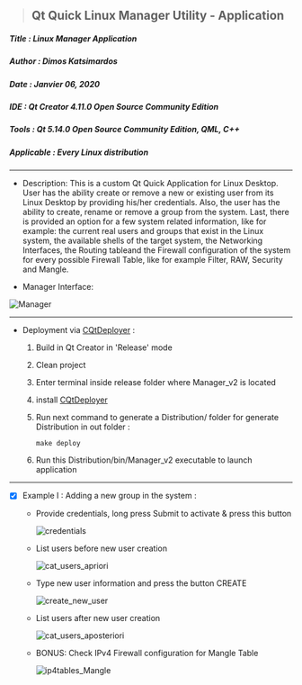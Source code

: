 > <h2><strong>Qt Quick Linux Manager Utility - Application</strong></h2>

<h5>Title   : Linux Manager Application</h5>

<h5>Author  : Dimos Katsimardos</h5>

<h5>Date    : Janvier 06, 2020</h5>

<h5>IDE     : Qt Creator 4.11.0 Open Source Community Edition</h5>

<h5>Tools   : Qt 5.14.0 Open Source Community Edition, QML, C++</h5>

<h5>Applicable  : Every Linux distribution</h5>

-------------------------------------------------------------------------------

- Description: This is a custom Qt Quick Application for Linux Desktop. User has the ability
  create or remove a new or existing user from its Linux Desktop by providing his/her credentials.
  Also, the user has the ability to create, rename or remove a group from the system.
  Last, there is provided an option for a few system related information, like for example:
  the current real users and groups that exist in the Linux system, the available shells of the target
  system, the Networking Interfaces, the Routing tableand the Firewall configuration of the system
  for every possible Firewall Table, like for example Filter, RAW, Security and Mangle.

- Manager Interface:

![Manager](https://github.com/dimkatsi91/Manager_v2/blob/master/samples/ManagerWindow.png)


-------------------------------------------------------------------------------

- Deployment via [CQtDeployer](https://github.com/QuasarApp/CQtDeployer) :

  1. Build in Qt Creator in 'Release' mode
  2. Clean project
  3. Enter terminal inside release folder where Manager_v2 is located
  4. install [CQtDeployer](https://github.com/QuasarApp/CQtDeployer) 
  5. Run next command to generate a Distribution/ folder for generate Distribution in out folder :
  
         make deploy
  6. Run this Distribution/bin/Manager_v2 executable to launch application


-------------------------------------------------------------------------------

- [x] Example I : Adding a new group in the system :
  
  - Provide credentials, long press Submit to activate & press this button

    ![credentials](https://github.com/dimkatsi91/Manager_v2/blob/master/samples/creds_submit.png)

  - List users before new user creation

    ![cat_users_apriori](https://github.com/dimkatsi91/Manager_v2/blob/master/samples/before_user_addition.png)

  - Type new user information and press the button CREATE

    ![create_new_user](https://github.com/dimkatsi91/Manager_v2/blob/master/samples/user_create.png)

  - List users after new user creation

    ![cat_users_aposteriori](https://github.com/dimkatsi91/Manager_v2/blob/master/samples/after_user_addition.png)

  - BONUS: Check IPv4 Firewall configuration for Mangle Table

    ![ip4tables_Mangle](https://github.com/dimkatsi91/Manager_v2/blob/master/samples/ipv4_mangle_firewall.png)

